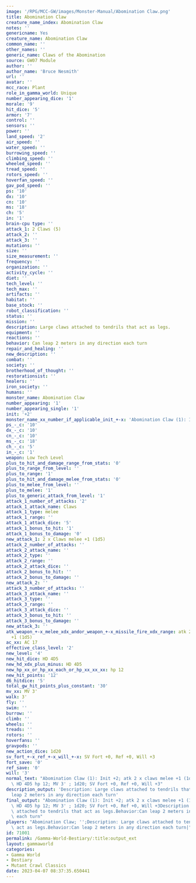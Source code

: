 ```yaml
---
image: '/RPG/MCC-GW/images/Monster-Manual/Abomination Claw.png'
title: Abomination Claw
creature_name_index: Abomination Claw
notes: ''
genericname: Yes
creature_name: Abomination Claw
common_name: ''
other_names: ''
generic_name: Claws of the Abomination
source: GW07 Module
author: ''
author_name: 'Bruce Nesmith'
url: ''
avatar: ''
mcc_race: Plant
role_in_gamma_world: Unique
number_appearing_dice: '1'
morale: '9'
hit_dice: '5'
armor: '7'
control: ''
sensors: ''
power: ''
land_speed: '2'
air_speed: ''
water_speed: ''
burrowing_speed: ''
climbing_speed: ''
wheeled_speed: ''
tread_speed: ''
rotors_speed: ''
hoverfan_speed: ''
gav_pod_speed: ''
ps: '10'
dx: '10'
cn: '10'
ms: '18'
ch: '5'
in: '1'
brain-cpu type: ''
attack_1: 2 Claws (5)
attack_2: ''
attack_3: ''
mutations: ''
size: ''
size_measurement: ''
frequency: ''
organization: ''
activity_cycle: ''
diet: ''
tech_level: ''
tech_max: ''
artifacts: ''
habitat: ''
base_stock: ''
robot_classification: ''
status: ''
mission: ''
description: Large claws attached to tendrils that act as legs.
equipment: ''
reactions: ''
behavior: Can leap 2 meters in any direction each turn
repair_and_healing: ''
new_description: ''
combat: ''
society: ''
brotherhood_of_thought: ''
restorationsist: ''
healers: ''
iron_society: ''
humans: ''
monster_name: Abomination Claw
number_appearing: '1'
number_appearing_single: '1'
init: '+2'
monster_name_xx_number_if_applicable_init_+-x: 'Abomination Claw (1): Init +2'
ps_-_c: '10'
dx_-_c: '10'
cn_-_c: '10'
ms_-_c: '18'
ch_-_c: '5'
in_-_c: '1'
weapon: Low Tech Level
plus_to_hit_and_damage_range_from_stats: '0'
plus_to_range_from_level: ''
plus_to_range: '1'
plus_to_hit_and_damage_melee_from_stats: '0'
plus_to_melee_from_level: ''
plus_to_melee: '1'
plus_to_generic_attack_from_level: '1'
attack_1_number_of_attacks: '2'
attack_1_attack_name: Claws
attack_1_type: melee
attack_1_range: ''
attack_1_attack_dice: '5'
attack_1_bonus_to_hit: '1'
attack_1_bonus_to_damage: '0'
new_attack_1: 2 x Claws melee +1 (1d5)
attack_2_number_of_attacks: ''
attack_2_attack_name: ''
attack_2_type: ''
attack_2_range: ''
attack_2_attack_dice: ''
attack_2_bonus_to_hit: ''
attack_2_bonus_to_damage: ''
new_attack_2: ''
attack_3_number_of_attacks: ''
attack_3_attack_name: ''
attack_3_type: ''
attack_3_range: ''
attack_3_attack_dice: ''
attack_3_bonus_to_hit: ''
attack_3_bonus_to_damage: ''
new_attack_3: ''
atk_weapon_+-x_melee_xdx_andor_weapon_+-x_missile_fire_xdx_range: atk 2 x claws melee
  +1 (1d5)
ac_xx: AC 17
effective_class_level: '2'
new_level: '4'
new_hit_dice: HD 4D5
new_hd_xdx_plus_minus: HD 4D5
new_hp_xx_or_hp_xx_each_or_hp_xx_xx_xx: hp 12
new_hit_points: '12'
d6_hitdice: '5'
total_gw_hit_points_plus_constant: '30'
mv_xx: MV 3'
walk: 3'
fly: ''
swim: ''
burrow: ''
climb: ''
wheels: ''
treads: ''
rotors: ''
hoverfans: ''
gravpods: ''
new_action_dice: 1d20
sv_fort_+-x_ref_+-x_will_+-x: SV Fort +0, Ref +0, Will +3
fort_save: '0'
ref_save: '0'
will: '3'
normal_text: "Abomination Claw (1): Init +2; atk 2 x claws melee +1 (1d5); AC 17;\
  \ HD 4D5 hp 12; MV 3' ; 1d20; SV Fort +0, Ref +0, Will +3"
description_output: 'Description: Large claws attached to tendrils that act as legs.Behavior:Can
  leap 2 meters in any direction each turn'
final_output: "Abomination Claw (1): Init +2; atk 2 x claws melee +1 (1d5); AC 17;\
  \ HD 4D5 hp 12; MV 3' ; 1d20; SV Fort +0, Ref +0, Will +3Description: Large claws\
  \ attached to tendrils that act as legs.Behavior:Can leap 2 meters in any direction\
  \ each turn"
players: "Abomination Claw; '';Description: Large claws attached to tendrils that\
  \ act as legs.Behavior:Can leap 2 meters in any direction each turn|"
id: 71001
permalink: /Gamma-World-Bestiary/:title:output_ext
layout: gammaworld
categories:
- Gamma World
- Bestiary
- Mutant Crawl Classics
date: 2023-04-07 08:37:35.650441
---
```


